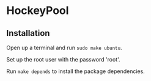 # HockeyPool

## Installation
Open up a terminal and run `sudo make ubuntu`.

Set up the root user with the password 'root'.

Run `make depends` to install the package dependencies.
